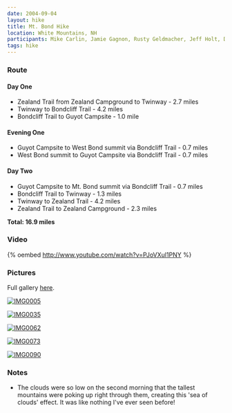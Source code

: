 ```yaml
---
date: 2004-09-04
layout: hike
title: Mt. Bond Hike
location: White Mountains, NH
participants: Mike Carlin, Jamie Gagnon, Rusty Geldmacher, Jeff Holt, Dan Jacques, Keith Stone
tags: hike
---
```


### Route

#### Day One

  * Zealand Trail from Zealand Campground to Twinway - 2.7 miles
  * Twinway to Bondcliff Trail - 4.2 miles
  * Bondcliff Trail to Guyot Campsite - 1.0 mile

#### Evening One

  * Guyot Campsite to West Bond summit via Bondcliff Trail - 0.7 miles
  * West Bond summit to Guyot Campsite via Bondcliff Trail - 0.7 miles

#### Day Two

  * Guyot Campsite to Mt. Bond summit via Bondcliff Trail - 0.7 miles
  * Bondcliff Trail to Twinway - 1.3 miles
  * Twinway to Zealand Trail - 4.2 miles
  * Zealand Trail to Zealand Campground - 2.3 miles

**Total: 16.9 miles**

### Video

{% oembed http://www.youtube.com/watch?v=PJoVXul1PNY %}

### Pictures

Full gallery [here](http://www.flickr.com/photos/geldmacher/sets/72157594561292398/).

[![IMG0005](http://farm1.static.flickr.com/145/405391975_e529280450.jpg)](http://www.flickr.com/photos/geldmacher/405391975/)

[![IMG0035](http://farm1.static.flickr.com/149/405398424_2dc3601042.jpg)](http://www.flickr.com/photos/geldmacher/405398424/)

[![IMG0062](http://farm1.static.flickr.com/158/405404075_02a8bc45f7.jpg)](http://www.flickr.com/photos/geldmacher/405404075/)

[![IMG0073](http://farm1.static.flickr.com/169/405408480_5a880ff5b4.jpg)](http://www.flickr.com/photos/geldmacher/405408480/)

[![IMG0090](http://farm1.static.flickr.com/149/405410570_305c8e6990.jpg)](http://www.flickr.com/photos/geldmacher/405410570/)

### Notes

  * The clouds were so low on the second morning that the tallest mountains were poking up right through them, creating this 'sea of clouds' effect. It was like nothing I've ever seen before!
